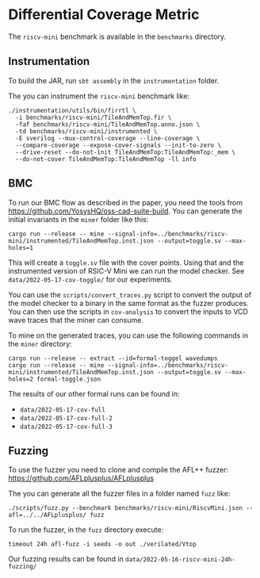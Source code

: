 # Differential Coverage Metric

The `riscv-mini` benchmark is available in the `benchmarks`
directory.

## Instrumentation

To build the JAR, run `sbt assembly` in the `instrumentation` folder.

The you can instrument the `riscv-mini` benchmark like:

```
./instrumentation/utils/bin/firrtl \
  -i benchmarks/riscv-mini/TileAndMemTop.fir \
  -faf benchmarks/riscv-mini/TileAndMemTop.anno.json \
  -td benchmarks/riscv-mini/instrumented \
  -E sverilog --mux-control-coverage --line-coverage \
  --compare-coverage --expose-cover-signals --init-to-zero \
  --drive-reset --do-not-init TileAndMemTop:TileAndMemTop:_mem \
  --do-not-cover TileAndMemTop:TileAndMemTop -ll info
```

## BMC

To run our BMC flow as described in the paper, you need the tools from
https://github.com/YosysHQ/oss-cad-suite-build.
You can generate the initial invariants in the `miner` folder like this:
```
cargo run --release -- mine --signal-info=../benchmarks/riscv-mini/instrumented/TileAndMemTop.inst.json --output=toggle.sv --max-holes=1
```

This will create a `toggle.sv` file with the cover points. Using that and the instrumented
version of RSIC-V Mini we can run the model checker.
See `data/2022-05-17-cov-toggle/` for our experiments.

You can use the `scripts/convert_traces.py` script to convert the output of the model checker
to a binary in the same format as the fuzzer produces.
You can then use the scripts in `cov-analysis` to convert the inputs to VCD wave traces that the miner can consume.

To mine on the generated traces, you can use the following commands in the `miner` directory:

```
cargo run --release -- extract --id=formal-toggel wavedumps
cargo run --release -- mine --signal-info=../benchmarks/riscv-mini/instrumented/TileAndMemTop.inst.json --output=toggle.sv --max-holes=2 formal-toggle.json
```

The results of our other formal runs can be found in:
- `data/2022-05-17-cov-full`
- `data/2022-05-17-cov-full-2`
- `data/2022-05-17-cov-full-3`


## Fuzzing

To use the fuzzer you need to clone and compile the AFL++ fuzzer: https://github.com/AFLplusplus/AFLplusplus

The you can generate all the fuzzer files in a folder named `fuzz` like:
```
./scripts/fuzz.py --benchmark benchmarks/riscv-mini/RiscvMini.json --afl=../../AFLplusplus/ fuzz
``` 

To run the fuzzer, in the `fuzz` directory execute:
```
timeout 24h afl-fuzz -i seeds -o out ./verilated/Vtop
```

Our fuzzing results can be found in `data/2022-05-16-riscv-mini-24h-fuzzing/`
